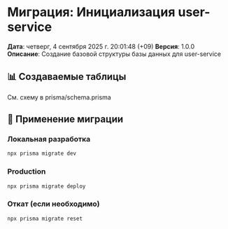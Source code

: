 # Миграция: Инициализация user-service

**Дата**: четверг,  4 сентября 2025 г. 20:01:48 (+09)
**Версия**: 1.0.0
**Описание**: Создание базовой структуры базы данных для user-service

## 📊 Создаваемые таблицы

См. схему в prisma/schema.prisma

## 📝 Применение миграции

### Локальная разработка
```bash
npx prisma migrate dev
```

### Production
```bash
npx prisma migrate deploy
```

### Откат (если необходимо)
```bash
npx prisma migrate reset
```
